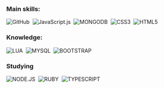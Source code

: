 ### Main skills:
![GitHub](https://img.shields.io/badge/-GitHub-0D1117?style=for-the-badge&logo=github&labelColor=0D1117)&nbsp;
![JavaScript.js](https://img.shields.io/badge/JavaScript-F7DF1E?style=for-the-badge&logo=javascript&logoColor=black)&nbsp;
![MONGODB](https://img.shields.io/badge/MongoDB-4EA94B?style=for-the-badge&logo=mongodb&logoColor=white)&nbsp;
![CSS3](https://img.shields.io/badge/CSS3-1572B6?style=for-the-badge&logo=css3&logoColor=white)&nbsp;
![HTML5](https://img.shields.io/badge/HTML5-E34F26?style=for-the-badge&logo=html5&logoColor=white)&nbsp; 

 ### Knowledge:
![LUA](https://img.shields.io/badge/Lua-2C2D72?style=for-the-badge&logo=lua&logoColor=white)&nbsp;
![MYSQL](https://img.shields.io/badge/MySQL-00000F?style=for-the-badge&logo=mysql&logoColor=white)&nbsp;
![BOOTSTRAP](https://img.shields.io/badge/Bootstrap-563D7C?style=for-the-badge&logo=bootstrap&logoColor=white)&nbsp;
 
 ### Studying
![NODE.JS](https://img.shields.io/badge/Node.js-43853D?style=for-the-badge&logo=node.js&logoColor=white)&nbsp; 
![RUBY](https://img.shields.io/badge/Ruby-CC342D?style=for-the-badge&logo=ruby&logoColor=white)&nbsp;
![TYPESCRIPT](https://img.shields.io/badge/TypeScript-007ACC?style=for-the-badge&logo=typescript&logoColor=white)&nbsp;
